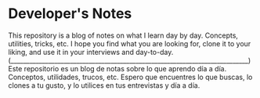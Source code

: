 # Developer's Notes

This repository is a blog of notes on what I learn day by day. Concepts, utilities, tricks, etc. I hope you find what you are looking for, clone it to your liking, and use it in your interviews and day-to-day.
 (____________________________________________________________________________) 
 Este repositorio es un blog de notas sobre lo que aprendo día a día. Conceptos, utilidades, trucos, etc. Espero que encuentres lo que buscas, lo clones a tu gusto, y lo utilices en tus entrevistas y día a día.